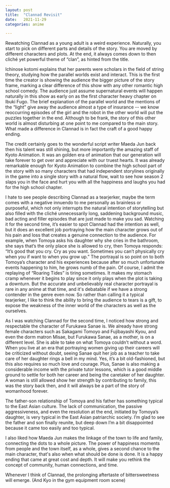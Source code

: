 ```yaml
---
layout: post
title:  "Clannad Revisit"
date:   2021-11-29
categories: anime

---
```

Rewatching Clannad as a young adult is a weird experience. Naturally, you start to pick on different parts and details of the story. You are moved by different characters and plots. At the end, it always comes down to then cliché yet powerful theme of “clan”, as hinted from the title.

Ichinose kotomi explains that her parents were scholars in the field of string theory, studying how the parallel worlds exist and interact. This is the first time the creator is showing the audience the bigger picture of the story frame, marking a clear difference of this show with any other romantic high school comedy. The audience just assume supernatural events will happen naturally in this show as early on as the first character heavy chapter on Ibuki Fugo. The brief explanation of the parallel world and the mentions of the “light” give away the audience almost a type of insurance -- we know reoccurring episodes of the girl and the robot in the other world will put the puzzles together in the end. Although to be frank, the story of this other world is almost disturbing at one point to me compared to the main story. What made a difference in Clannad is in fact the craft of a good happy ending.

The credit certainly goes to the wonderful script writer Maeda Jun back then his talent was still shining, but more importantly the amazing staff of Kyoto Animation. It was an golden era of animation that our generation will take forever to get over and appreciate with our truest hearts. It was already remarkable enough for Kyoto Animation to combine the high school part of the story with so many characters that had independent storylines originally in the game into a single story with a natural flow, wait to see how season 2 slaps you in the face and hurt you with all the happiness and laughs you had for the high school chapter.

I hate to see people describing Clannad as a tearjerker, maybe the term comes with a negative innuendo to me personally as brainless or purposeful, which not only interrupts the natural intention of storytelling but also filled with the cliché unnecessarily long, saddening background music, bad acting and filler episodes that are just made to make you sad. Watching it for the second time, it’s easier to spot Clannad had the intention as well, but it does an excellent job portraying how the main character grows out of his pain and loss that creates a genuine connection to the audience. For example, when Tomoya asks his daughter why she cries in the bathroom, she says that’s the only place she is allowed to cry, then Tomoya responds: “It’s good that you cry. Cry as you want. Sometimes you can’t physically cry when you if want to when you grow up.” The portrayal is so point on to both Tomoya’s character and his experiences because after so much unfortunate events happening to him, he grows numb of the pain. Of course, I admit the replaying of “Roaring Tides” is tiring sometimes. It makes my stomach cramp whenever it begins to play since it only plays when the plot is taking a downturn. But the accurate and unbelievably real character portrayal is rare in any anime at that time, and it's debatable if we have a strong contender in the genre even now. So rather than calling it a typical tearjerker, I like to think the ability to bring the audience to tears is a gift, to expose the weakness of the inner world of the characters as well as the ourselves.

As I was watching Clannad for the second time, I noticed how strong and respectable the character of Furukawa Sanae is. We already have strong female characters such as Sakagami Tomoyo and Fujibayashi Kyou, and even the dorm matron Misae, but Furukawa Sanae, as a mother, is on a different level. She is able to take on what Tomoya couldn’t without a word. When you live at an era that portraying women giving up their careers will be criticized without doubt, seeing Sanae quit her job as a teacher to take care of her daughter rings a bell in my mind. Yes, it’s a bit old-fashioned, but this also requires so much love and courage. Plus, Sanae is also making a considerable income with the private tutor lessons, which is a good middle ground to settle for both her career and being the caretaker of her daughter. A woman is still allowed show her strength by contributing to family, this was the story back then, and it will always be a part of the story of womanhood forever.

The father-son relationship of Tomoya and his father has something typical to the East Asian culture. The lack of communication, the passive aggressiveness, and even the resolution at the end, initiated by Tomoya’s daughter, is very typical in the East Asian patriarchic society. I’m glad to see the father and son finally reunite, but deep down I’m a bit disappointed because it came too easily and too typical.

I also liked how Maeda Jun makes the linkage of the town to life and family, connecting the dots to a whole picture. The power of happiness moments from people and the town itself, as a whole, gives a second chance to the main character, that's also when what should be done is done. It is a happy ending that came at great cost and depth. It will make you rethink the concept of community, human connections, and time.

Whenever I think of Clannad, the prolonging aftertaste of bittersweetness will emerge. (And Kyo in the gym equipment room scene)
